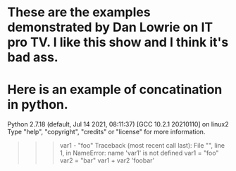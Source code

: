 # These are the examples demonstrated by Dan Lowrie on IT pro TV. I like this show and I think it's bad ass. 


# Here is an example of concatination in python.


Python 2.7.18 (default, Jul 14 2021, 08:11:37) 
[GCC 10.2.1 20210110] on linux2
Type "help", "copyright", "credits" or "license" for more information.
>>> var1 - "foo"
Traceback (most recent call last):
  File "<stdin>", line 1, in <module>
NameError: name 'var1' is not defined
>>> var1 = "foo"
>>> var2 = "bar"
>>> var1 + var2
'foobar'
>>> 




